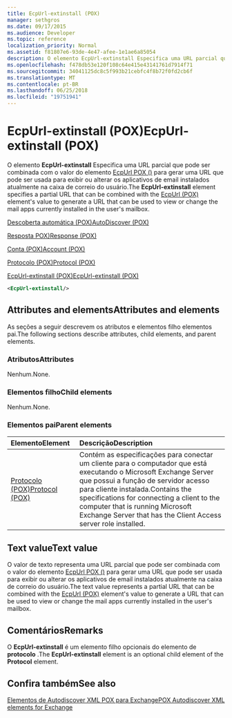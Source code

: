 ```yaml
---
title: EcpUrl-extinstall (POX)
manager: sethgros
ms.date: 09/17/2015
ms.audience: Developer
ms.topic: reference
localization_priority: Normal
ms.assetid: f81807e6-93de-4e47-afee-1e1ae6a85054
description: O elemento EcpUrl-extinstall Especifica uma URL parcial que pode ser combinada com o valor do elemento EcpUrl POX () para gerar uma URL que pode ser usada para exibir ou alterar os aplicativos de email instalados atualmente na caixa de correio do usuário.
ms.openlocfilehash: f478db53e120f108c64e415e43141761d7914f71
ms.sourcegitcommit: 34041125dc8c5f993b21cebfc4f8b72f0fd2cb6f
ms.translationtype: MT
ms.contentlocale: pt-BR
ms.lasthandoff: 06/25/2018
ms.locfileid: "19751941"
---
```

# <a name="ecpurl-extinstall-pox"></a><span data-ttu-id="2e1ea-103">EcpUrl-extinstall (POX)</span><span class="sxs-lookup"><span data-stu-id="2e1ea-103">EcpUrl-extinstall (POX)</span></span>

<span data-ttu-id="2e1ea-104">O elemento **EcpUrl-extinstall** Especifica uma URL parcial que pode ser combinada com o valor do elemento [EcpUrl POX ()](ecpurl-pox.md) para gerar uma URL que pode ser usada para exibir ou alterar os aplicativos de email instalados atualmente na caixa de correio do usuário.</span><span class="sxs-lookup"><span data-stu-id="2e1ea-104">The **EcpUrl-extinstall** element specifies a partial URL that can be combined with the [EcpUrl (POX)](ecpurl-pox.md) element's value to generate a URL that can be used to view or change the mail apps currently installed in the user's mailbox.</span></span> 
  
[<span data-ttu-id="2e1ea-105">Descoberta automática (POX)</span><span class="sxs-lookup"><span data-stu-id="2e1ea-105">AutoDiscover (POX)</span></span>](autodiscover-pox.md)
  
[<span data-ttu-id="2e1ea-106">Resposta POX)</span><span class="sxs-lookup"><span data-stu-id="2e1ea-106">Response (POX)</span></span>](response-pox.md)
  
[<span data-ttu-id="2e1ea-107">Conta (POX)</span><span class="sxs-lookup"><span data-stu-id="2e1ea-107">Account (POX)</span></span>](account-pox.md)
  
[<span data-ttu-id="2e1ea-108">Protocolo (POX)</span><span class="sxs-lookup"><span data-stu-id="2e1ea-108">Protocol (POX)</span></span>](protocol-pox.md)
  
[<span data-ttu-id="2e1ea-109">EcpUrl-extinstall (POX)</span><span class="sxs-lookup"><span data-stu-id="2e1ea-109">EcpUrl-extinstall (POX)</span></span>](ecpurl-extinstall-pox.md)
  
```XML
<EcpUrl-extinstall/>
```

## <a name="attributes-and-elements"></a><span data-ttu-id="2e1ea-110">Attributes and elements</span><span class="sxs-lookup"><span data-stu-id="2e1ea-110">Attributes and elements</span></span>

<span data-ttu-id="2e1ea-111">As seções a seguir descrevem os atributos e elementos filho elementos pai.</span><span class="sxs-lookup"><span data-stu-id="2e1ea-111">The following sections describe attributes, child elements, and parent elements.</span></span>
  
### <a name="attributes"></a><span data-ttu-id="2e1ea-112">Atributos</span><span class="sxs-lookup"><span data-stu-id="2e1ea-112">Attributes</span></span>

<span data-ttu-id="2e1ea-113">Nenhum.</span><span class="sxs-lookup"><span data-stu-id="2e1ea-113">None.</span></span>
  
### <a name="child-elements"></a><span data-ttu-id="2e1ea-114">Elementos filho</span><span class="sxs-lookup"><span data-stu-id="2e1ea-114">Child elements</span></span>

<span data-ttu-id="2e1ea-115">Nenhum.</span><span class="sxs-lookup"><span data-stu-id="2e1ea-115">None.</span></span>
  
### <a name="parent-elements"></a><span data-ttu-id="2e1ea-116">Elementos pai</span><span class="sxs-lookup"><span data-stu-id="2e1ea-116">Parent elements</span></span>

|<span data-ttu-id="2e1ea-117">**Elemento**</span><span class="sxs-lookup"><span data-stu-id="2e1ea-117">**Element**</span></span>|<span data-ttu-id="2e1ea-118">**Descrição**</span><span class="sxs-lookup"><span data-stu-id="2e1ea-118">**Description**</span></span>|
|:-----|:-----|
|[<span data-ttu-id="2e1ea-119">Protocolo (POX)</span><span class="sxs-lookup"><span data-stu-id="2e1ea-119">Protocol (POX)</span></span>](protocol-pox.md) <br/> |<span data-ttu-id="2e1ea-120">Contém as especificações para conectar um cliente para o computador que está executando o Microsoft Exchange Server que possui a função de servidor acesso para cliente instalada.</span><span class="sxs-lookup"><span data-stu-id="2e1ea-120">Contains the specifications for connecting a client to the computer that is running Microsoft Exchange Server that has the Client Access server role installed.</span></span>  <br/> |
   
## <a name="text-value"></a><span data-ttu-id="2e1ea-121">Text value</span><span class="sxs-lookup"><span data-stu-id="2e1ea-121">Text value</span></span>

<span data-ttu-id="2e1ea-122">O valor de texto representa uma URL parcial que pode ser combinada com o valor do elemento [EcpUrl POX ()](ecpurl-pox.md) para gerar uma URL que pode ser usada para exibir ou alterar os aplicativos de email instalados atualmente na caixa de correio do usuário.</span><span class="sxs-lookup"><span data-stu-id="2e1ea-122">The text value represents a partial URL that can be combined with the [EcpUrl (POX)](ecpurl-pox.md) element's value to generate a URL that can be used to view or change the mail apps currently installed in the user's mailbox.</span></span> 
  
## <a name="remarks"></a><span data-ttu-id="2e1ea-123">Comentários</span><span class="sxs-lookup"><span data-stu-id="2e1ea-123">Remarks</span></span>

<span data-ttu-id="2e1ea-124">O **EcpUrl-extinstall** é um elemento filho opcionais do elemento de **protocolo** .</span><span class="sxs-lookup"><span data-stu-id="2e1ea-124">The **EcpUrl-extinstall** element is an optional child element of the **Protocol** element.</span></span> 
  
## <a name="see-also"></a><span data-ttu-id="2e1ea-125">Confira também</span><span class="sxs-lookup"><span data-stu-id="2e1ea-125">See also</span></span>



[<span data-ttu-id="2e1ea-126">Elementos de Autodiscover XML POX para Exchange</span><span class="sxs-lookup"><span data-stu-id="2e1ea-126">POX Autodiscover XML elements for Exchange</span></span>](pox-autodiscover-xml-elements-for-exchange.md)

